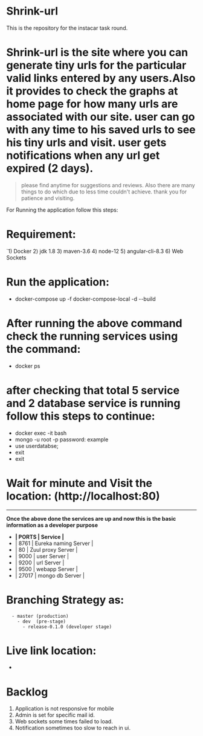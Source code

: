 # Shrink-url
This is the repository for the instacar task round.

# Shrink-url is the site where you can generate tiny urls for the particular valid links entered by any users.Also it provides to check the graphs at home page for how many urls are associated with our site. user can go with any time to his saved urls to see his tiny urls and visit. user gets notifications when any url get expired (2 days). 

> please find anytime for suggestions and reviews. Also there are many things to do which due to less time couldn't achieve. thank you for patience and visiting.


For Running the application follow this steps:

# Requirement:
`1) Docker
 2) jdk 1.8
 3) maven-3.6
 4) node-12
 5) angular-cli-8.3
 6) Web Sockets
 
# Run the application:
  - docker-compose up -f docker-compose-local -d --build

# After running the above command check the running services using the command:
  - docker ps
 
# after checking that total 5 service and 2 database service is running follow this steps to continue:
  - docker exec -it <pid of mongoservice> bash
  - mongo -u root -p
  password: example
  - use userdatabse;
  - exit
  - exit

# Wait for minute and Visit the location: (http://localhost:80)
------------------------------------------------------------------------------------------------------------------------------
 **Once the above done the services are up and now this is the basic information as a developer purpose**
  
  - **|   PORTS      |        Service          |**
  -   |    8761      |    Eureka naming Server |
  -   |    80        |    Zuul proxy Server    | 
  -   |    9000      |      user  Server       |
  -   |    9200      |    url  Server          |
  -   |    9500      |     webapp  Server      |
  -   |    27017     |    mongo db Server      |
    
   # Branching Strategy as:
      - master (production)
        - dev  (pre-stage)
          - release-0.1.0 (developer stage)


# Live link location:
- 

# Backlog
1) Application is not responsive for mobile
2) Admin is set for specific mail id.
3) Web sockets some times failed to load.
4) Notification sometimes too slow to reach in ui.

